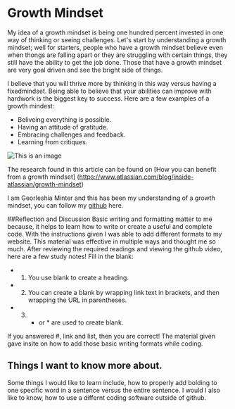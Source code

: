 # Growth Mindset

My idea of a growth mindset is being one hundred percent invested in one way of thinking or seeing challenges. Let's start by understanding a growth mindset; well for starters, people who have a growth mindset believe even when thongs are falling apart or they are struggling with certain things, they still have the ability to get the job done. Those that have a growth mindset are very goal driven and see the bright side of things. 

I believe that you will thrive more by thinking in this way versus having a fixedmindset. Being able to believe that your abilities can improve with hardwork is the biggest key to success. Here are a few examples of a growth mindest:
- Beliveing everything is possible.
- Having an attitude of gratitude.
- Embracing challenges and feedback.
- Learning from critiques.

![This is an image](https://www.techtello.com/wp-content/uploads/2020/06/5-strategies-to-shift-to-growth-mindset.png)

The research found in this article can be found on [How you can benefit from a growth mindset] (https://www.atlassian.com/blog/inside-atlassian/growth-mindset)

I am Georleshia Minter and this has been my understanding of a growth mindset, you can follow my [github](https://georleshiam.github.io/) here.


##Reflection and Discussion
Basic writing and formatting matter to me because, it helps to learn how to write or create a useful and complete code. With the instructions given I was able to add different formats to my website. This material was effective in multiple ways and thought me so much.
After reviewing the required readings and viewing the github video, here are a few study notes!
Fill in the blank:
- 1. You use blank to create a heading.
- 2. You can create a blank by wrapping link text in brackets, and then wrapping the URL in parentheses.
- 3. - or * are used to create blank.

If you answered #, link and list, then you are correct! The material given gave insite on how to add those basic writing formats while coding. 

## Things I want to know more about.
Some things I would like to learn include, how to properly add bolding to one specific word in a sentence versus the entire sentence. I would I also like to know, how to use a differnt coding software outside of github.
